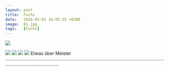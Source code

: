 ```yaml
---
layout: post
title:  Fuchs
date:   2020-05-01 16:05:55 +0300
image:  01.jpg
tags:   [Fuchs]
---
```


![]({{site.baseurl}}/img/00.jpg)

![]({{site.baseurl}}/img/fox2.jpg)
![]({{site.baseurl}}/img/fox3.jpg)
![]({{site.baseurl}}/img/fox4.jpg)
![]({{site.baseurl}}/img/fox5.jpg)
Etwas über Meister ......................................................................................................................................................................

